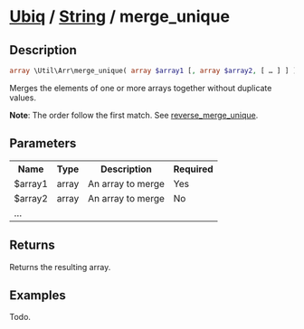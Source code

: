 [Ubiq](../index.md) / [String](../index.md#array) / merge_unique
======


Description
-------- 

```php
array \Util\Arr\merge_unique( array $array1 [, array $array2, [ … ] ] );
```

Merges the elements of one or more arrays together without duplicate values. <br>

**Note**: The order follow the first match. See [reverse_merge_unique](./reverse_merge_unique.md).



Parameters
--------

<table>
	<tr>
		<th>Name</th>
		<th>Type</th>
		<th>Description</th>
		<th>Required</th>
	</tr>
	<tr>
		<td>$array1</td>
		<td>array</td>
		<td>An array to merge</td>
		<td>Yes</td>
	</tr>
	<tr>
		<td>$array2</td>
		<td>array</td>
		<td>An array to merge</td>
		<td>No</td>
	</tr>
	<tr>
		<td colspan="4">…</td>
	</tr>
</table>



Returns
--------

Returns the resulting array. 


Examples
--------

Todo.